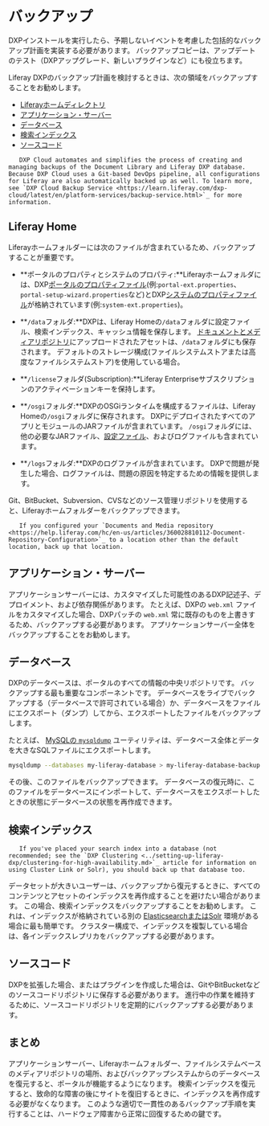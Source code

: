 # バックアップ

DXPインストールを実行したら、予期しないイベントを考慮した包括的なバックアップ計画を実装する必要があります。 バックアップコピーは、アップデートのテスト（DXPアップグレード、新しいプラグインなど）にも役立ちます。

Liferay DXPのバックアップ計画を検討するときは、次の領域をバックアップすることをお勧めします。

  - [Liferayホームディレクトリ](#liferay-home)
  - [アプリケーション・サーバー](#application-server)
  - [データベース](#database)
  - [検索インデックス](#search-indexes)
  - [ソースコード](#source-code)

``` note::
   DXP Cloud automates and simplifies the process of creating and managing backups of the Document Library and Liferay DXP database. Because DXP Cloud uses a Git-based DevOps pipeline, all configurations for Liferay are also automatically backed up as well. To learn more, see `DXP Cloud Backup Service <https://learn.liferay.com/dxp-cloud/latest/en/platform-services/backup-service.html>`_ for more information.
```

## Liferay Home

Liferayホームフォルダーには次のファイルが含まれているため、バックアップすることが重要です。

  - **ポータルのプロパティとシステムのプロパティ:**Liferayホームフォルダには、DXP[ポータルのプロパティファイル](../reference/portal-properties.md)(例:`portal-ext.properties`、`portal-setup-wizard.properties`など)とDXP[システムのプロパティファイル](../reference/system-properties.md)が格納されています(例:`system-ext.properties`)。

  - **`/data`フォルダ:**DXPは、Liferay Homeの`/data`フォルダに設定ファイル、検索インデックス、キャッシュ情報を保存します。 [ドキュメントとメディアリポジトリ](https://help.liferay.com/hc/en-us/articles/360028810112-Document-Repository-Configuration)にアップロードされたアセットは、`/data`フォルダにも保存されます。 デフォルトのストレージ構成(ファイルシステムストアまたは高度なファイルシステムストア)を使用している場合。

  - **`/license`フォルダ(Subscription):**Liferay Enterpriseサブスクリプションのアクティベーションキーを保持します。

  - **`/osgi`フォルダ:**DXPのOSGiランタイムを構成するファイルは、Liferay Homeの`/osgi`フォルダに保存されます。 DXPにデプロイされたすべてのアプリとモジュールのJARファイルが含まれています。 `/osgi`フォルダには、他の必要なJARファイル、[設定ファイル](https://help.liferay.com/hc/en-us/articles/360029131651-Understanding-System-Configuration-Files)、およびログファイルも含まれています。

  - **`/logs`フォルダ:**DXPのログファイルが含まれています。 DXPで問題が発生した場合、ログファイルは、問題の原因を特定するための情報を提供します。

Git、BitBucket、Subversion、CVSなどのソース管理リポジトリを使用すると、Liferayホームフォルダーをバックアップできます。

``` important::
   If you configured your `Documents and Media repository <https://help.liferay.com/hc/en-us/articles/360028810112-Document-Repository-Configuration>`_ to a location other than the default location, back up that location.
```

## アプリケーション・サーバー

アプリケーションサーバーには、カスタマイズした可能性のあるDXP記述子、デプロイメント、および依存関係があります。 たとえば、DXPの `web.xml` ファイルをカスタマイズした場合、DXPパッチの `web.xml` 常に既存のものを上書きするため、バックアップする必要があります。 アプリケーションサーバー全体をバックアップすることをお勧めします。

## データベース

DXPのデータベースは、ポータルのすべての情報の中央リポジトリです。 バックアップする最も重要なコンポーネントです。 データベースをライブでバックアップする（データベースで許可されている場合）か、データベースをファイルにエクスポート（ダンプ）してから、エクスポートしたファイルをバックアップします。

たとえば、 [MySQLの `mysqldump`](https://dev.mysql.com/doc/refman/5.7/en/using-mysqldump.html) ユーティリティは、データベース全体とデータを大きなSQLファイルにエクスポートします。

``` bash
mysqldump --databases my-liferay-database > my-liferay-database-backup.sql
```

その後、このファイルをバックアップできます。 データベースの復元時に、このファイルをデータベースにインポートして、データベースをエクスポートしたときの状態にデータベースの状態を再作成できます。

## 検索インデックス

``` important::
   If you've placed your search index into a database (not recommended; see the `DXP Clustering <../setting-up-liferay-dxp/clustering-for-high-availability.md>`_ article for information on using Cluster Link or Solr), you should back up that database too.
```

データセットが大きいユーザーは、バックアップから復元するときに、すべてのコンテンツとアセットのインデックスを再作成することを避けたい場合があります。 この場合、検索インデックスをバックアップすることをお勧めします。 これは、インデックスが格納されている別の [ElasticsearchまたはSolr](https://help.liferay.com/hc/en-us/articles/360028711092-Introduction-to-Installing-a-Search-Engine) 環境がある場合に最も簡単です。 クラスター構成で、インデックスを複製している場合は、各インデックスレプリカをバックアップする必要があります。

## ソースコード

DXPを拡張した場合、またはプラグインを作成した場合は、GitやBitBucketなどのソースコードリポジトリに保存する必要があります。 進行中の作業を維持するために、ソースコードリポジトリを定期的にバックアップする必要があります。

## まとめ

アプリケーションサーバー、Liferayホームフォルダー、ファイルシステムベースのメディアリポジトリの場所、およびバックアップシステムからのデータベースを復元すると、ポータルが機能するようになります。 検索インデックスを復元すると、致命的な障害の後にサイトを復旧するときに、インデックスを再作成する必要がなくなります。 このような適切で一貫性のあるバックアップ手順を実行することは、ハードウェア障害から正常に回復するための鍵です。
